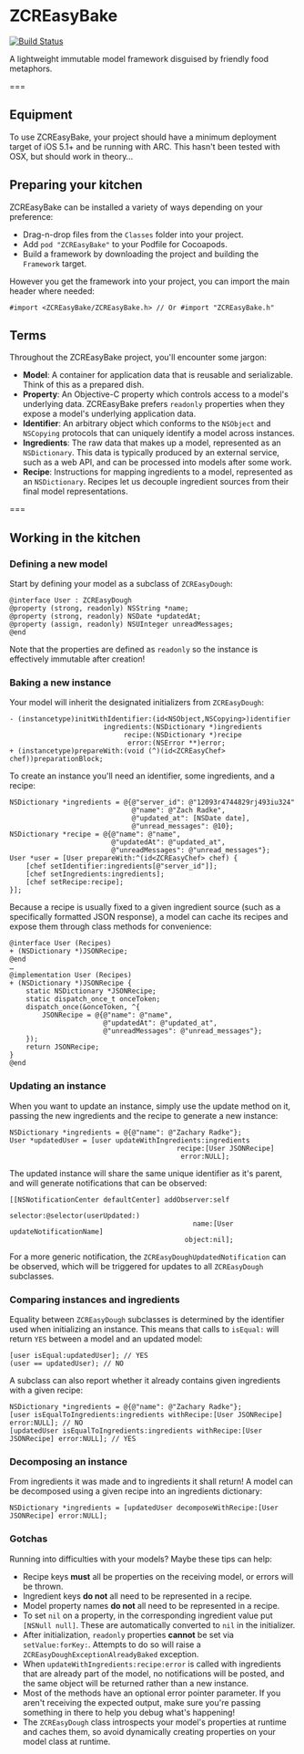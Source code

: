 # ZCREasyBake

[![Build Status](https://travis-ci.org/zradke/ZCREasyBake.svg?branch=master)](https://travis-ci.org/zradke/ZCREasyBake)

A lightweight immutable model framework disguised by friendly food metaphors.

===

## Equipment

To use ZCREasyBake, your project should have a minimum deployment target of iOS 5.1+ and be running with ARC. This hasn't been tested with OSX, but should work in theory…

## Preparing your kitchen

ZCREasyBake can be installed a variety of ways depending on your preference:

* Drag-n-drop files from the `Classes` folder into your project.
* Add `pod "ZCREasyBake"` to your Podfile for Cocoapods.
* Build a framework by downloading the project and building the `Framework` target.

However you get the framework into your project, you can import the main header where needed:

```
#import <ZCREasyBake/ZCREasyBake.h> // Or #import "ZCREasyBake.h"
```

## Terms

Throughout the ZCREasyBake project, you'll encounter some jargon:

* **Model**: A container for application data that is reusable and serializable. Think of this as a prepared dish.
* **Property**: An Objective-C property which controls access to a model's underlying data. ZCREasyBake prefers `readonly` properties when they expose a model's underlying application data.
* **Identifier**: An arbitrary object which conforms to the `NSObject` and `NSCopying` protocols that can uniquely identify a model across instances.
* **Ingredients**: The raw data that makes up a model, represented as an `NSDictionary`. This data is typically produced by an external service, such as a web API, and can be processed into models after some work.
* **Recipe**: Instructions for mapping ingredients to a model, represented as an `NSDictionary`. Recipes let us decouple ingredient sources from their final model representations.

===

## Working in the kitchen

### Defining a new model

Start by defining your model as a subclass of `ZCREasyDough`:

```
@interface User : ZCREasyDough
@property (strong, readonly) NSString *name;
@property (strong, readonly) NSDate *updatedAt;
@property (assign, readonly) NSUInteger unreadMessages;
@end
```

Note that the properties are defined as `readonly` so the instance is effectively immutable after creation!

### Baking a new instance

Your model will inherit the designated initializers from `ZCREasyDough`:

```
- (instancetype)initWithIdentifier:(id<NSObject,NSCopying>)identifier
                       ingredients:(NSDictionary *)ingredients
                            recipe:(NSDictionary *)recipe
                             error:(NSError **)error;
+ (instancetype)prepareWith:(void (^)(id<ZCREasyChef> chef))preparationBlock;
```

To create an instance you'll need an identifier, some ingredients, and a recipe:

```
NSDictionary *ingredients = @{@"server_id": @"12093r4744829rj493iu324"
                              @"name": @"Zach Radke",
                              @"updated_at": [NSDate date],
                              @"unread_messages": @10};
NSDictionary *recipe = @{@"name": @"name",
                         @"updatedAt": @"updated_at",
                         @"unreadMessages": @"unread_messages"};
User *user = [User prepareWith:^(id<ZCREasyChef> chef) {
    [chef setIdentifier:ingredients[@"server_id"]];
    [chef setIngredients:ingredients];
    [chef setRecipe:recipe];
}];
```

Because a recipe is usually fixed to a given ingredient source (such as a specifically formatted JSON response), a model can cache its recipes and expose them through class methods for convenience:

```
@interface User (Recipes)
+ (NSDictionary *)JSONRecipe;
@end
…
@implementation User (Recipes)
+ (NSDictionary *)JSONRecipe {
    static NSDictionary *JSONRecipe;
    static dispatch_once_t onceToken;
    dispatch_once(&onceToken, ^{
        JSONRecipe = @{@"name": @"name",
                       @"updatedAt": @"updated_at",
                       @"unreadMessages": @"unread_messages"};
    });
    return JSONRecipe;
}
@end
```

### Updating an instance

When you want to update an instance, simply use the update method on it, passing the new ingredients and the recipe to generate a new instance:

```
NSDictionary *ingredients = @{@"name": @"Zachary Radke"};
User *updatedUser = [user updateWithIngredients:ingredients
                                         recipe:[User JSONRecipe]
                                          error:NULL];
```

The updated instance will share the same unique identifier as it's parent, and will generate notifications that can be observed:

```
[[NSNotificationCenter defaultCenter] addObserver:self
                                         selector:@selector(userUpdated:)
                                             name:[User updateNotificationName]
                                           object:nil];
```

For a more generic notification, the `ZCREasyDoughUpdatedNotification` can be observed, which will be triggered for updates to all `ZCREasyDough` subclasses.

### Comparing instances and ingredients

Equality between `ZCREasyDough` subclasses is determined by the identifier used when initializing an instance. This means that calls to `isEqual:` will return `YES` between a model and an updated model:

```
[user isEqual:updatedUser]; // YES
(user == updatedUser); // NO
```

A subclass can also report whether it already contains given ingredients with a given recipe:

```
NSDictionary *ingredients = @{@"name": @"Zachary Radke"};
[user isEqualToIngredients:ingredients withRecipe:[User JSONRecipe] error:NULL]; // NO
[updatedUser isEqualToIngredients:ingredients withRecipe:[User JSONRecipe] error:NULL]; // YES
```

### Decomposing an instance

From ingredients it was made and to ingredients it shall return! A model can be decomposed using a given recipe into an ingredients dictionary:

```
NSDictionary *ingredients = [updatedUser decomposeWithRecipe:[User JSONRecipe] error:NULL];
```

### Gotchas

Running into difficulties with your models? Maybe these tips can help:

* Recipe keys **must** all be properties on the receiving model, or errors will be thrown.
* Ingredient keys **do not** all need to be represented in a recipe.
* Model property names **do not** all need to be represented in a recipe.
* To set `nil` on a property, in the corresponding ingredient value put `[NSNull null]`. These are automatically converted to `nil` in the initializer.
* After initialization, `readonly` properties **cannot** be set via `setValue:forKey:`. Attempts to do so will raise a `ZCREasyDoughExceptionAlreadyBaked` exception.
* When `updateWithIngredients:recipe:error` is called with ingredients that are already part of the model, no notifications will be posted, and the same object will be returned rather than a new instance.
* Most of the methods have an optional error pointer parameter. If you aren't receiving the expected output, make sure you're passing something in there to help you debug what's happening!
* The `ZCREasyDough` class introspects your model's properties at runtime and caches them, so avoid dynamically creating properties on your model class at runtime.